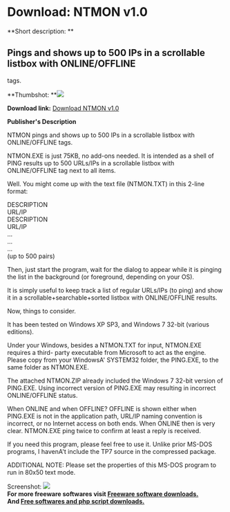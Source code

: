 # Download: NTMON v1.0

**Short description: **

## Pings and shows up to 500 IPs in a scrollable listbox with ONLINE/OFFLINE
tags.

  
**Thumbshot: **![](http://www.freewarefiles.com/screenshot/ntmon1_md.jpg)   
  
**Download link:** [Download NTMON v1.0](http://freesoftwares.boysofts.com/NTMON_program_78564.html)  
  

**Publisher's Description**  
  

NTMON pings and shows up to 500 IPs in a scrollable listbox with
ONLINE/OFFLINE tags.

NTMON.EXE is just 75KB, no add-ons needed. It is intended as a shell of PING
results up to 500 URLs/IPs in a scrollable listbox with ONLINE/OFFLINE tag
next to all items.

Well. You might come up with the text file (NTMON.TXT) in this 2-line format:

DESCRIPTION  
URL/IP  
DESCRIPTION  
URL/IP  
...  
...  
...  
(up to 500 pairs)

Then, just start the program, wait for the dialog to appear while it is
pinging the list in the background (or foreground, depending on your OS).

It is simply useful to keep track a list of regular URLs/IPs (to ping) and
show it in a scrollable+searchable+sorted listbox with ONLINE/OFFLINE results.

Now, things to consider.

It has been tested on Windows XP SP3, and Windows 7 32-bit (various editions).

Under your Windows, besides a NTMON.TXT for input, NTMON.EXE requires a third-
party executable from Microsoft to act as the engine. Please copy from your
WindowsA' SYSTEM32 folder, the PING.EXE, to the same folder as NTMON.EXE.

The attached NTMON.ZIP already included the Windows 7 32-bit version of
PING.EXE. Using incorrect version of PING.EXE may resulting in incorrect
ONLINE/OFFLINE status.

When ONLINE and when OFFLINE? OFFLINE is shown either when PING.EXE is not in
the application path, URL/IP naming convention is incorrect, or no Internet
access on both ends. When ONLINE then is very clear. NTMON.EXE ping twice to
confirm at least a reply is received.

If you need this program, please feel free to use it. Unlike prior MS-DOS
programs, I havenA't include the TP7 source in the compressed package.

ADDITIONAL NOTE: Please set the properties of this MS-DOS program to run in
80x50 text mode.

  
  
Screenshot: ![](http://www.freewarefiles.com/screenshot/ntmon1.jpg)  
**For more freeware softwares visit [Freeware software downloads.](http://freesoftwares.boysofts.com/)**   
**And [Free softwares and php script downloads.](http://www.boysofts.com/)**

